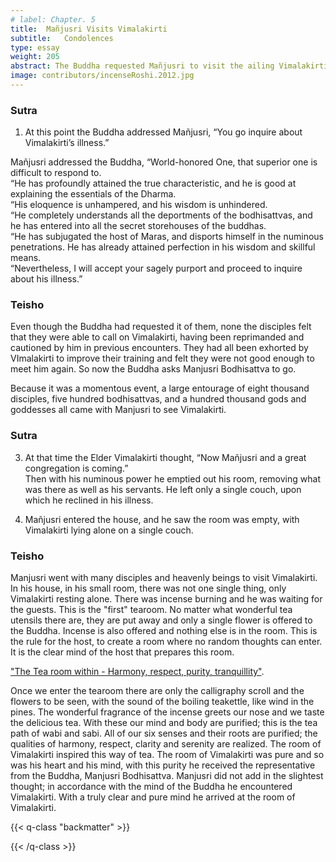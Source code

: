 ```yaml
---
# label: Chapter. 5
title:  Mañjusri Visits Vimalakirti
subtitle:   Condolences 
type: essay
weight: 205
abstract: The Buddha requested Mañjusri to visit the ailing Vimalakirti. 
image: contributors/incenseRoshi.2012.jpg
---
```

### Sutra

1. At this point the Buddha addressed Mañjusri, “You go inquire about Vimalakirti’s illness.”

Mañjusri addressed the Buddha, “World-honored One, that superior one is difficult to respond to.  
“He has profoundly attained the true characteristic, and he is good at explaining the essentials of the Dharma.  
“His eloquence is unhampered, and his wisdom is unhindered.  
“He completely understands all the deportments of the bodhisattvas, and he has entered into all the secret storehouses of the buddhas.  
“He has subjugated the host of Maras, and disports himself in the numinous penetrations. He has already attained perfection in his wisdom and skillful means.  
“Nevertheless, I will accept your sagely purport and proceed to inquire about his illness.”

### Teisho

Even though the Buddha had requested it of them, none the disciples felt that they were able to call on Vimalakirti, having been reprimanded and cautioned by him in previous encounters. They had all been exhorted by VImalakirti to improve their training and felt they were not good enough to meet him again. So now the Buddha asks Manjusri Bodhisattva to go.

Because it was a momentous event, a large entourage of eight thousand disciples, five hundred bodhisattvas, and a hundred thousand gods and goddesses all came with Manjusri to see Vimalakirti. 

### Sutra
3. At that time the Elder Vimalakirti thought, “Now Mañjusri and a great congregation is coming.”  
Then with his numinous power he emptied out his room, removing what was there as well as his servants. He left only a single couch, upon which he reclined in his illness.

4. Mañjusri entered the house, and he saw the room was empty, with  Vimalakirti lying alone on a single couch.

### Teisho


Manjusri went with many disciples and heavenly beings to visit Vimalakirti. In his house, in his small room, there was not one single thing, only Vimalakirti resting alone. There was incense burning and he was waiting for the guests. This is the "first" tearoom. No matter what wonderful tea utensils there are, they are put away and only a single flower is offered to the Buddha. Incense is also offered and nothing else is in the room. This is the rule for the host, to create a room where no random thoughts can enter. It is the clear mind of the host that prepares this room. 

["The Tea room within - Harmony, respect, purity, tranquillity"](/catalogue/44).
 
Once we enter the tearoom there are only the calligraphy scroll and the flowers to be seen, with the sound of the boiling teakettle, like wind in the pines. The wonderful fragrance of the incense greets our nose and we taste the delicious tea.  With these our mind and body are purified; this is the tea path of wabi and sabi. All of our six senses and their roots are purified; the qualities of harmony, respect, clarity and serenity are realized. The room of Vimalakirti inspired this way of tea. The room of Vimalakirti was pure and so was his heart and his mind, with this purity he received the representative from the Buddha, Manjusri Bodhisattva. Manjusri did not add in the slightest thought; in accordance with the mind of the Buddha he encountered Vimalakirti. With a truly clear and pure mind he arrived at the room of Vimalakirti.


{{< q-class "backmatter" >}}

{{< /q-class >}}
